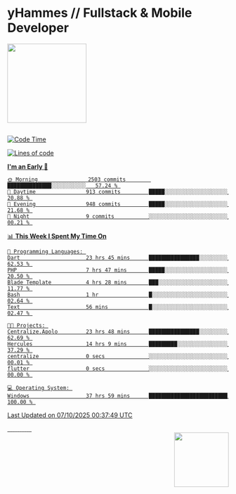 <head>
    <link href="https://stackpath.bootstrapcdn.com/bootstrap/4.5.2/css/bootstrap.min.css" rel="stylesheet">
</head>

# yHammes // Fullstack & Mobile Developer
<div>
    <a href="https://github.com/yHammes">
        <img height="180em" src="https://github-readme-stats-mu-bice-13.vercel.app/api?username=yHammes&show_icons=true&theme=dark&include_all_commits=true&count_private=true" />
        <!-- <img height="180em" src="https://github-readme-stats-mu-bice-13.vercel.app/api/top-langs/?username=yHammes&layout=compact&langs_count=8&theme=dark" /> -->
</div>

##

<!--START_SECTION:waka-->
![Code Time](http://img.shields.io/badge/Code%20Time-2%2C404%20hrs%2044%20mins-blue)

![Lines of code](https://img.shields.io/badge/From%20Hello%20World%20I%27ve%20Written-1.1%20million%20lines%20of%20code-blue)

**I'm an Early 🐤** 

```text
🌞 Morning                2503 commits        ██████████████░░░░░░░░░░░   57.24 % 
🌆 Daytime                913 commits         █████░░░░░░░░░░░░░░░░░░░░   20.88 % 
🌃 Evening                948 commits         █████░░░░░░░░░░░░░░░░░░░░   21.68 % 
🌙 Night                  9 commits           ░░░░░░░░░░░░░░░░░░░░░░░░░   00.21 % 
```


📊 **This Week I Spent My Time On** 

```text
💬 Programming Languages: 
Dart                     23 hrs 45 mins      ████████████████░░░░░░░░░   62.53 % 
PHP                      7 hrs 47 mins       █████░░░░░░░░░░░░░░░░░░░░   20.50 % 
Blade Template           4 hrs 28 mins       ███░░░░░░░░░░░░░░░░░░░░░░   11.77 % 
Bash                     1 hr                █░░░░░░░░░░░░░░░░░░░░░░░░   02.64 % 
Text                     56 mins             █░░░░░░░░░░░░░░░░░░░░░░░░   02.47 % 

🐱‍💻 Projects: 
Centralize.Apolo         23 hrs 48 mins      ████████████████░░░░░░░░░   62.69 % 
Hercules                 14 hrs 9 mins       █████████░░░░░░░░░░░░░░░░   37.29 % 
centralize               0 secs              ░░░░░░░░░░░░░░░░░░░░░░░░░   00.01 % 
flutter                  0 secs              ░░░░░░░░░░░░░░░░░░░░░░░░░   00.00 % 

💻 Operating System: 
Windows                  37 hrs 59 mins      █████████████████████████   100.00 % 
```


 Last Updated on 07/10/2025 00:37:49 UTC
<!--END_SECTION:waka-->


<div>
  <img src="https://img.shields.io/badge/Lua-2C2D72?style=for-the-badge&logo=lua&logoColor=white" alt="">
  <img src="https://img.shields.io/badge/Dart-38B2AC?style=for-the-badge&logo=git&logoColor=white" alt="">
  <img src="https://img.shields.io/badge/PHP-777BB4?style=for-the-badge&logo=php&logoColor=white" alt="">
  <img src="https://img.shields.io/badge/JavaScript-F7DF1E?style=for-the-badge&logo=javascript&logoColor=black" alt="">
  
  <img src="https://img.shields.io/badge/HTML5-E34F26?style=for-the-badge&logo=html5&logoColor=white" alt="">
  <img src="https://img.shields.io/badge/CSS3-1572B6?style=for-the-badge&logo=css3&logoColor=white" alt="">
  <img src="https://img.shields.io/badge/Bootstrap-563D7C?style=for-the-badge&logo=bootstrap&logoColor=white" alt="">
  <img src="https://img.shields.io/badge/Tailwind_CSS-38B2AC?style=for-the-badge&logo=tailwind-css&logoColor=white" alt="">
  <img src="https://img.shields.io/badge/Vue.js-35495E?style=for-the-badge&logo=vuedotjs&logoColor=4FC08D" alt="">

  <img src="https://img.shields.io/badge/MySQL-00000F?style=for-the-badge&logo=mysql&logoColor=white" alt="">
  <img src="https://img.shields.io/badge/SQLite-07405E?style=for-the-badge&logo=sqlite&logoColor=whit" alt="">

  <img src="https://img.shields.io/badge/Flutter-38B2AC?style=for-the-badge&logo=git&logoColor=white" alt="">
  <img src="https://img.shields.io/badge/Laravel-FF2D20?style=for-the-badge&logo=laravel&logoColor=white" alt="">
  <img src="https://img.shields.io/badge/jQuery-0769AD?style=for-the-badge&logo=jquery&logoColor=white" alt="">

  <img src="https://img.shields.io/badge/GIT-E44C30?style=for-the-badge&logo=git&logoColor=white" alt="">
</div>

<div>
    <img align="right" src="https://i.imgur.com/GeyXX4x.gif" height="124px" width="124px">
</div>
